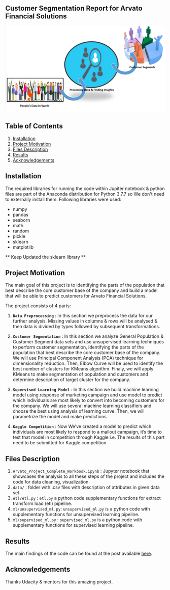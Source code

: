 ## Customer Segmentation Report for Arvato Financial Solutions
![Alt text](Starting_Pic.png "Customer Segmentation")

## Table of Contents

1. [Installation](#installation)
2. [Project Motivation](#motivation)
3. [Files Description](#files)
4. [Results](#results)
5. [Acknowledgements](#licensing)

## Installation <a name="installation"></a>
The required libraries for running the code within Jupiter notebook & python files are part of the Anaconda distribution for Python 3.7.7
so We don't need to externally install them.
Following libraries were used:

* numpy
* pandas
* seaborn
* math
* random
* pickle
* sklearn
* matplotlib

** Keep  Updated the sklearn library **

## Project Motivation<a name="motivation"></a>

The main goal of this project is to identifying the parts of the population that best describe the core customer base of the company and build a model that will be able to predict customers for Arvato Financial Solutions.

The project consists of 4 parts:

1. **`Data Preprocessing`** : In this section we preprocess the data for our further analysis. Missing values in columns & rows will be analysed & then data is divided by types followed by subsequent transformations.

2. **`Customer Segmentation`** : In this section we analyze General Population & Customer Segment data sets and use unsupervised learning techniques to perform customer segmentation, identifying the parts of the population that best describe the core customer base of the company. We will use Principal Component Analysis (PCA) technique for dimensionality reduction. Then, Elbow Curve will be used to identify the best number of clusters for KMeans algorithm. Finaly, we will apply KMeans to make segmentation of population and customers and determine description of target cluster for the company.

3. **`Supervised Learning Model`** : In this section we build machine learning model using response of marketing campaign and use model to predict which individuals are most likely to convert into becoming customers for the company. We will use several machine learning classifiers and choose the best using analysis of learning curve. Then, we will parametrize the model and make predictions.

4. **`Kaggle Competition`** : Now We’ve created a model to predict which individuals are most likely to respond to a mailout campaign, it’s time to test that model in competition through Kaggle i.e. The results of this part need to be submitted for Kaggle competition.


## Files Description <a name="files"></a>

1. `Arvato_Project_Complete_Workbook.ipynb` : Jupyter notebook that showcases the analysis to all these steps of the project and includes the code for data cleaning, visualization.
2. `data/` : folder with .csv files with description of attributes in given data set.
3. `etl/etl.py` : `etl.py` a python code supplementary functions for  extract transform load (etl) pipeline.
4. `ml/unsupervised_ml.py`: `unsupervised_ml.py` is a python code with supplementary functions for unsupervised learning pipeline.
5. `ml/supervised_ml.py` : `supervised_ml.py` is a python code with supplementary functions for supervised learning pipeline.

## Results<a name="results"></a>

The main findings of the code can be found at the post available [here](https://medium.com/@TanmayaChaudhary/arvato-financial-solutions-customer-segmentation-report-6d8d6e02b5c4).

## Acknowledgements<a name="licensing"></a>

Thanks Udacity & mentors for this amazing project.
